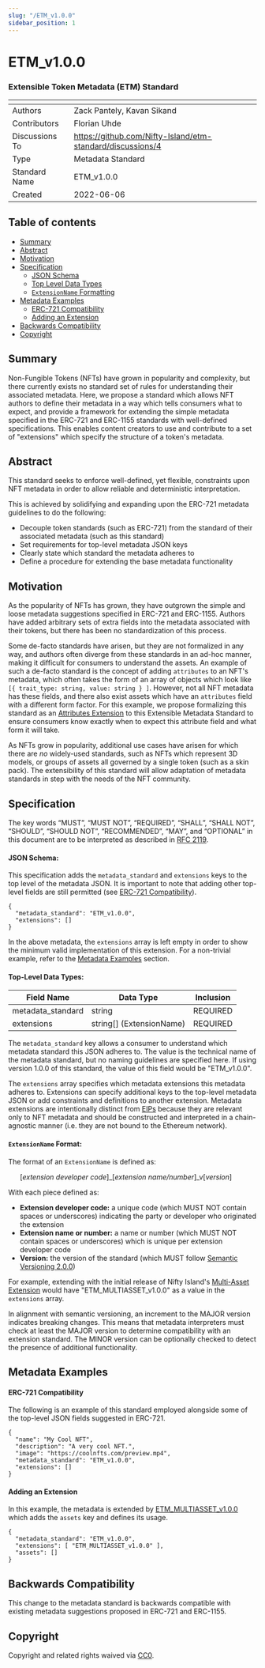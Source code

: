 ```yaml
---
slug: "/ETM_v1.0.0"
sidebar_position: 1
---
```


# ETM_v1.0.0
### Extensible Token Metadata (ETM) Standard

| <!-- -->    | <!-- -->    |
|-------------|-------------|
| Authors   | Zack Pantely, Kavan Sikand |
| Contributors| Florian Uhde |
| Discussions To | https://github.com/Nifty-Island/etm-standard/discussions/4 |
| Type | Metadata Standard |
| Standard Name | ETM_v1.0.0 |
| Created | 2022-06-06 |


## Table of contents
- [Summary](#summary)
- [Abstract](#abstract)
- [Motivation](#motivation)
- [Specification](#specification)
    - [JSON Schema](#json-schema)
    - [Top Level Data Types](#top-level-data-types)
    - [`ExtensionName` Formatting](#extensionname-formatting)
- [Metadata Examples](#metadata-examples)
    - [ERC-721 Compatibility](#erc-721-compatibility)
    - [Adding an Extension](#adding-an-extension)
- [Backwards Compatibility](#backwards-compatibility)
- [Copyright](#copyright)

## Summary
Non-Fungible Tokens (NFTs) have grown in popularity and complexity, but there currently exists no standard set of rules for understanding their associated metadata. Here, we propose a standard which allows NFT authors to define their metadata in a way which tells consumers what to expect, and provide a framework for extending the simple metadata specified in the ERC-721 and ERC-1155 standards with well-defined specifications. This enables content creators to use and contribute to a set of "extensions" which specify the structure of a token's metadata.

## Abstract
This standard seeks to enforce well-defined, yet flexible, constraints upon NFT metadata in order to allow reliable and deterministic interpretation.

This is achieved by solidifying and expanding upon the ERC-721 metadata guidelines to do the following:
 - Decouple token standards (such as ERC-721) from the standard of their associated metadata (such as this standard)
 - Set requirements for top-level metadata JSON keys
 - Clearly state which standard the metadata adheres to
 - Define a procedure for extending the base metadata functionality

## Motivation
As the popularity of NFTs has grown, they have outgrown the simple and loose metadata suggestions specified in ERC-721 and ERC-1155. Authors have added arbitrary sets of extra fields into the metadata associated with their tokens, but there has been no standardization of this process.

Some de-facto standards have arisen, but they are not formalized in any way, and authors often diverge from these standards in an ad-hoc manner, making it difficult for consumers to understand the assets. An example of such a de-facto standard is the concept of adding `attributes` to an NFT's metadata, which often takes the form of an array of objects which look like `[{ trait_type: string, value: string } ]`. However, not all NFT metadata has these fields, and there also exist assets which have an `attributes` field with a different form factor. For this example, we propose formalizing this standard as an [Attributes Extension](ETM_ATTRIBUTES_v1.0.0) to this Extensible Metadata Standard to ensure consumers know exactly when to expect this attribute field and what form it will take.

As NFTs grow in popularity, additional use cases have arisen for which there are *no* widely-used standards, such as NFTs which represent 3D models, or groups of assets all governed by a single token (such as a skin pack). The extensibility of this standard will allow adaptation of metadata standards in step with the needs of the NFT community.

## Specification

The key words “MUST”, “MUST NOT”, “REQUIRED”, “SHALL”, “SHALL NOT”, “SHOULD”, “SHOULD NOT”, “RECOMMENDED”, “MAY”, and “OPTIONAL” in this document are to be interpreted as described in [RFC 2119](https://www.ietf.org/rfc/rfc2119.txt).

#### JSON Schema:
This specification adds the `metadata_standard` and `extensions` keys to the top level of the metadata JSON. It is important to note that adding other top-level fields are still permitted (see [ERC-721 Compatibility](#erc-721-compatibility)).

```
{
  "metadata_standard": "ETM_v1.0.0",
  "extensions": []
}
```
In the above metadata, the `extensions` array is left empty in order to show the minimum valid implementation of this extension. For a non-trivial example, refer to the [Metadata Examples](#metadata-examples) section.

#### Top-Level Data Types:

| Field Name | Data Type | Inclusion |
| -------- | -------- | -------- |
| metadata_standard    | string    | REQUIRED     |
| extensions | string[] (ExtensionName) | REQUIRED   |

The `metadata_standard` key allows a consumer to understand which metadata standard this JSON adheres to. The value is the technical name of the metadata standard, but no naming guidelines are specified here. If using version 1.0.0 of this standard, the value of this field would be "ETM_v1.0.0".

The `extensions` array specifies which metadata extensions this metadata adheres to. Extensions can specify additional keys to the top-level metadata JSON or add constraints and definitions to another extension. Metadata extensions are intentionally distinct from [EIPs](https://eips.ethereum.org/) because they are relevant only to NFT metadata and should be constructed and interpreted in a chain-agnostic manner (i.e. they are not bound to the Ethereum network).

#### `ExtensionName` Format:

The format of an `ExtensionName` is defined as:

&nbsp;&nbsp;&nbsp;&nbsp;&nbsp;&nbsp;[*extension developer code*]_[*extension name/number*]_v[*version*]

With each piece defined as:
- **Extension developer code:** a unique code (which MUST NOT contain spaces or underscores) indicating the party or developer who originated the extension
- **Extension name or number:** a name or number (which MUST NOT contain spaces or underscores) which is unique per extension developer code
- **Version:** the version of the standard (which MUST follow [Semantic Versioning 2.0.0](https://semver.org/))

For example, extending with the initial release of Nifty Island's [Multi-Asset Extension](ETM_MULTIASSET_v1.0.0#top-level-metadata) would have "ETM_MULTIASSET_v1.0.0" as a value in the `extensions` array.

In alignment with semantic versioning, an increment to the MAJOR version indicates breaking changes. This means that metadata interpreters must check at least the MAJOR version to determine compatibility with an extension standard. The MINOR version can be optionally checked to detect the presence of additional functionality.

## Metadata Examples

#### ERC-721 Compatibility
The following is an example of this standard employed alongside some of the top-level JSON fields suggested in ERC-721.
```
{
  "name": "My Cool NFT",
  "description": "A very cool NFT.",
  "image": "https://coolnfts.com/preview.mp4",
  "metadata_standard": "ETM_v1.0.0",
  "extensions": []
}
```

#### Adding an Extension
In this example, the metadata is extended by [ETM_MULTIASSET_v1.0.0](ETM_MULTIASSET_v1.0.0#top-level-metadata) which adds the `assets` key and defines its usage.
```
{
  "metadata_standard": "ETM_v1.0.0",
  "extensions": [ "ETM_MULTIASSET_v1.0.0" ],
  "assets": []
}
```

## Backwards Compatibility
This change to the metadata standard is backwards compatible with existing metadata suggestions proposed in ERC-721 and ERC-1155.

## Copyright
Copyright and related rights waived via [CC0](https://creativecommons.org/publicdomain/zero/1.0/).